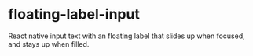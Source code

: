 # floating-label-input
React native input text with an floating label that slides up when focused, and stays up when filled.
